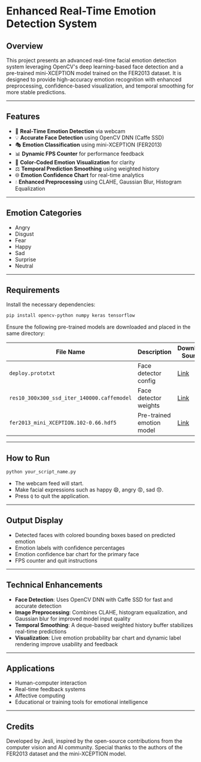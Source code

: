 # Enhanced Real-Time Emotion Detection System

## Overview

This project presents an advanced real-time facial emotion detection system leveraging OpenCV's deep learning-based face detection and a pre-trained mini-XCEPTION model trained on the FER2013 dataset. It is designed to provide high-accuracy emotion recognition with enhanced preprocessing, confidence-based visualization, and temporal smoothing for more stable predictions.

---

## Features

* 🚀 **Real-Time Emotion Detection** via webcam
* 💡 **Accurate Face Detection** using OpenCV DNN (Caffe SSD)
* 🎭 **Emotion Classification** using mini-XCEPTION (FER2013)
* 📊 **Dynamic FPS Counter** for performance feedback
* 🎨 **Color-Coded Emotion Visualization** for clarity
* ⚖️ **Temporal Prediction Smoothing** using weighted history
* 🌐 **Emotion Confidence Chart** for real-time analytics
* 💧 **Enhanced Preprocessing** using CLAHE, Gaussian Blur, Histogram Equalization

---

## Emotion Categories

* Angry
* Disgust
* Fear
* Happy
* Sad
* Surprise
* Neutral

---

## Requirements

Install the necessary dependencies:

```bash
pip install opencv-python numpy keras tensorflow
```

Ensure the following pre-trained models are downloaded and placed in the same directory:

| File Name                                  | Description               | Download Source                                                                                                                              |
| ------------------------------------------ | ------------------------- | -------------------------------------------------------------------------------------------------------------------------------------------- |
| `deploy.prototxt`                          | Face detector config      | [Link](https://github.com/opencv/opencv/blob/master/samples/dnn/face_detector/deploy.prototxt)                                               |
| `res10_300x300_ssd_iter_140000.caffemodel` | Face detector weights     | [Link](https://github.com/opencv/opencv_3rdparty/blob/dnn_samples_face_detector_20180205_fp16/res10_300x300_ssd_iter_140000_fp16.caffemodel) |
| `fer2013_mini_XCEPTION.102-0.66.hdf5`      | Pre-trained emotion model | [Link](https://github.com/oarriaga/face_classification)                                                                                      |

---

## How to Run

```bash
python your_script_name.py
```

* The webcam feed will start.
* Make facial expressions such as happy 😄, angry 😡, sad 😞.
* Press `Q` to quit the application.

---

## Output Display

* Detected faces with colored bounding boxes based on predicted emotion
* Emotion labels with confidence percentages
* Emotion confidence bar chart for the primary face
* FPS counter and quit instructions

---

## Technical Enhancements

* **Face Detection**: Uses OpenCV DNN with Caffe SSD for fast and accurate detection
* **Image Preprocessing**: Combines CLAHE, histogram equalization, and Gaussian blur for improved model input quality
* **Temporal Smoothing**: A deque-based weighted history buffer stabilizes real-time predictions
* **Visualization**: Live emotion probability bar chart and dynamic label rendering improve usability and feedback

---

## Applications

* Human-computer interaction
* Real-time feedback systems
* Affective computing
* Educational or training tools for emotional intelligence

---

## Credits

Developed by Jesli, inspired by the open-source contributions from the computer vision and AI community. Special thanks to the authors of the FER2013 dataset and the mini-XCEPTION model.
